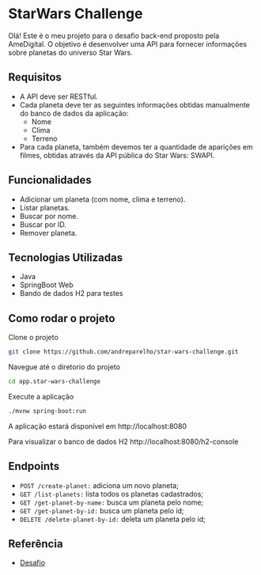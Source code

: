
# StarWars Challenge

Olá! Este é o meu projeto para o desafio back-end proposto pela AmeDigital. O objetivo é desenvolver uma API para fornecer informações sobre planetas do universo Star Wars.

## Requisitos
- A API deve ser RESTful.
- Cada planeta deve ter as seguintes informações obtidas manualmente do banco de dados da aplicação:
    - Nome
    - Clima
    - Terreno
- Para cada planeta, também devemos ter a quantidade de aparições em filmes, obtidas através da API pública do Star Wars: SWAPI.

## Funcionalidades
- Adicionar um planeta (com nome, clima e terreno).
- Listar planetas.
- Buscar por nome. 
- Buscar por ID.
- Remover planeta.

## Tecnologias Utilizadas
- Java
- SpringBoot Web
- Bando de dados H2 para testes




## Como rodar o projeto

Clone o projeto

```bash
git clone https://github.com/andreparelho/star-wars-challenge.git
```

Navegue até o diretorio do projeto
```bash
cd app.star-wars-challenge
```

Execute a aplicação
```bash
./mvnw spring-boot:run
```

A aplicação estará disponível em http://localhost:8080

Para visualizar o banco de dados H2
http://localhost:8080/h2-console

## Endpoints
- `POST /create-planet:` adiciona um novo planeta; 
- `GET /list-planets:` lista todos os planetas cadastrados;
- `GET /get-planet-by-name:` busca um planeta pelo nome;
- `GET /get-planet-by-id:` busca um planeta pelo id;
- `DELETE /delete-planet-by-id:` deleta um planeta pelo id;



## Referência

 - [Desafio](https://github.com/AmeDigital/challenge-back-end-hit)
